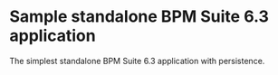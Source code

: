 # Sample standalone BPM Suite 6.3 application

The simplest standalone BPM Suite 6.3 application with persistence.
